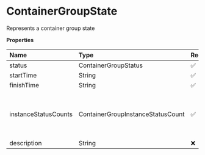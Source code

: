 # ContainerGroupState

Represents a container group state

**Properties**

| Name                 | Type                              | Required | Description                                        |
| :------------------- | :-------------------------------- | :------- | :------------------------------------------------- |
| status               | ContainerGroupStatus              | ✅       |                                                    |
| startTime            | String                            | ✅       |                                                    |
| finishTime           | String                            | ✅       |                                                    |
| instanceStatusCounts | ContainerGroupInstanceStatusCount | ✅       | Represents a container group instance status count |
| description          | String                            | ❌       |                                                    |
